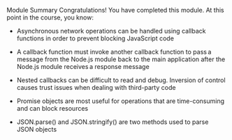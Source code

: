 Module Summary
Congratulations! You have completed this module. At this point in the course, you know:

- Asynchronous network operations can be handled using callback functions in order to prevent blocking JavaScript code

- A callback function must invoke another callback function to pass a message from the Node.js module back to the main application after the Node.js module receives a response message

- Nested callbacks can be difficult to read and debug. Inversion of control causes trust issues when dealing with third-party code

- Promise objects are most useful for operations that are time-consuming and can block resources

- JSON.parse() and JSON.stringify() are two methods used to parse JSON objects
